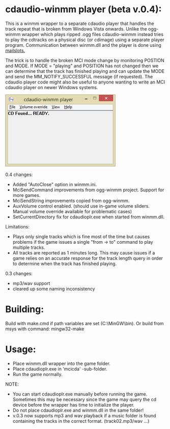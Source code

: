# cdaudio-winmm player (beta v.0.4):

This is a winmm wrapper to a separate cdaudio player that handles the track repeat that is broken from Windows Vista onwards. Unlike the ogg-winmm wrapper which plays ripped .ogg files cdaudio-winmm instead tries to play the cdtracks on a physical disc (or cdimage) using a separate player program. Communication between winmm.dll and the player is done using [mailslots.](https://docs.microsoft.com/en-us/windows/win32/ipc/mailslots)

The trick is to handle the broken MCI mode change by monitoring POSTION and MODE. If MODE = "playing" and POSITION has not changed then we can determine that the track has finished playing and can update the MODE and send the MM_NOTIFY_SUCCESSFUL message (if requested). The cdaudio player code might also be useful to anyone wanting to write an MCI cdaudio player on newer Windows systems.

![screenshot](screenshot-v04.png)

0.4 changes:
- Added "AutoClose" option in winmm.ini.
- MciSendCommand improvements from ogg-winmm project. Support for more games.
- MciSendString improvements copied from ogg-winmm.
- AuxVolume control enabled. (should use in-game volume sliders. Manual volume override available for problematic cases)
- SetCurrentDirectory fix for cdaudioplr.exe when started from winmm.dll.

Limitations:
- Plays only single tracks which is fine most of the time but causes problems if the game issues a single "from -> to" command to play multiple tracks.
- All tracks are reported as 1 minutes long. This may cause issues if a game relies on an accurate response for the track length query in order to determine when the track has finished playing.

0.3 changes:
- mp3/wav support
- cleared up some naming inconsistency


# Building:

Build with make.cmd if path variables are set (C:\MinGW\bin).
Or build from msys with command: mingw32-make

# Usage:

- Place winmm.dll wrapper into the game folder.
- Place cdaudioplr.exe in 'mcicda' -sub-folder.
- Run the game normally.

NOTE:
- You can start cdaudioplr.exe manually before running the game. Sometimes this may be necessary since the game may query the cd device before the wrapper has time to initialize the player.
- Do not place cdaudioplr.exe and winmm.dll in the same folder!
- v.0.3 now supports mp3 and wav playback if a music folder is found containing the tracks in the correct format. (track02.mp3/wav ...)
